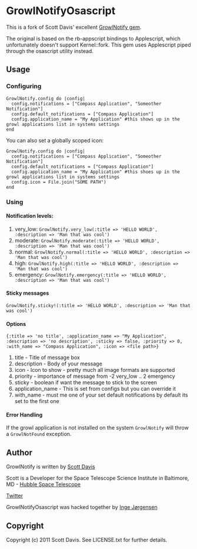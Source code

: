 # GrowlNotifyOsascript

This is a fork of Scott Davis' excellent [GrowlNotify gem](https://github.com/scottdavis/growl_notify).

The original is based on the rb-appscript bindings to Applescript, which unfortunately doesn't support Kernel::fork. This gem uses Applescript piped through the osascript utility instead.

## Usage

### Configuring

    GrowlNotify.config do |config|
      config.notifications = ["Compass Application", "Someother Notification"]
      config.default_notifications = ["Compass Application"] 
      config.application_name = "My Application" #this shows up in the growl applications list in systems settings
    end

You can also set a globally scoped icon:

    GrowlNotify.config do |config|
      config.notifications = ["Compass Application", "Someother Notification"]
      config.default_notifications = ["Compass Application"] 
      config.application_name = "My Application" #this shoes up in the growl applications list in systems settings
      config.icon = File.join("SOME PATH")
    end
    
### Using

#### Notification levels:

1. very_low: `GrowlNotify.very_low(:title => 'HELLO WORLD', :description => 'Man that was cool')`
2. moderate: `GrowlNotify.moderate(:title => 'HELLO WORLD', :description => 'Man that was cool')`
3. normal: `GrowlNotify.normal(:title => 'HELLO WORLD', :description => 'Man that was cool')`
4. high: `GrowlNotify.high(:title => 'HELLO WORLD', :description => 'Man that was cool')`
5. emergency: `GrowlNotify.emergency(:title => 'HELLO WORLD', :description => 'Man that was cool')`

#### Sticky messages

`GrowlNotify.sticky!(:title => 'HELLO WORLD', :description => 'Man that was cool')`

#### Options
  
    {:title => 'no title', :application_name => "My Application", :description => 'no description', :sticky => false, :priority => 0, :with_name => "Compass Application", :icon => <file path>}

1. title - Title of message box
2. description - Body of your message
3. icon - Icon to show - pretty much all image formats are supported
4. priority - importance of message from -2 very_low .. 2 emergency
5. sticky - boolean if want the message to stick to the screen
6. application_name - This is set from configs but you can override it
7. with_name - must me one of your set default notifications by default its set to the first one

#### Error Handling

If the growl application is not installed on the system `GrowlNotify` will throw a `GrowlNotFound` exception.

## Author

  GrowlNotify is written by [Scott Davis](http://sdavis.info)
  
  Scott is a Developer for the Space Telescope Science Institute in Baltimore, MD - [Hubble Space Telescope](http://hubblesite.org)
  
  [Twitter](http://twitter.com/jetviper21)

  GrowlNotifyOsascript was hacked together by [Inge Jørgensen](http://elektronaut.no)

## Copyright

Copyright (c) 2011 Scott Davis. See LICENSE.txt for further details.